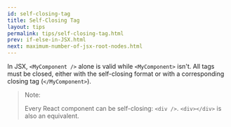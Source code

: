 ```yaml
---
id: self-closing-tag
title: Self-Closing Tag
layout: tips
permalink: tips/self-closing-tag.html
prev: if-else-in-JSX.html
next: maximum-number-of-jsx-root-nodes.html
---
```


In JSX, `<MyComponent />` alone is valid while `<MyComponent>` isn't. All tags must be closed, either with the self-closing format or with a corresponding closing tag (`</MyComponent>`).

> Note:
>
> Every React component can be self-closing: `<div />`. `<div></div>` is also an equivalent.
